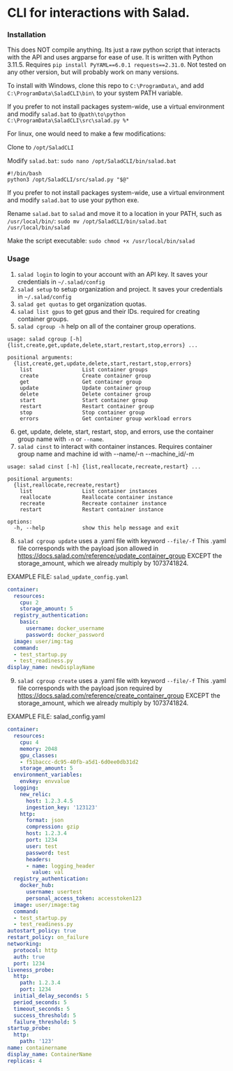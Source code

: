 # CLI for interactions with Salad. 

### Installation
This does NOT compile anything. Its just a raw python script that interacts with the API and uses argparse for ease of use.
It is written with Python 3.11.5. Requires `pip install PyYAML==6.0.1 requests==2.31.0`. Not tested on any other version, but will probably work on many versions.

To install with Windows, clone this repo to `C:\ProgramData\`, and add `C:\ProgramData\SaladCLI\bin\` to your system PATH variable.

If you prefer to not install packages system-wide, use a virtual environment and modify `salad.bat` to `@path\to\python C:\ProgramData\SaladCLI\src\salad.py %*`

For linux, one would need to make a few modifications:

Clone to `/opt/SaladCLI`

Modify `salad.bat`:
`sudo nano /opt/SaladCLI/bin/salad.bat`

```
#!/bin/bash
python3 /opt/SaladCLI/src/salad.py "$@"
```

If you prefer to not install packages system-wide, use a virtual environment and modify `salad.bat` to use your python exe.

Rename `salad.bat` to `salad` and move it to a location in your PATH, such as `/usr/local/bin/`: 
`sudo mv /opt/SaladCLI/bin/salad.bat /usr/local/bin/salad`

Make the script executable:
`sudo chmod +x /usr/local/bin/salad`

### Usage
1. `salad login` to login to your account with an API key. It saves your credentials in `~/.salad/config`
2. `salad setup` to setup organization and project. It saves your credentials in `~/.salad/config`
3. `salad get quotas` to get organization quotas.
4. `salad list gpus` to get gpus and their IDs. required for creating container groups.
5. `salad cgroup -h` help on all of the container group operations.
```
usage: salad cgroup [-h] {list,create,get,update,delete,start,restart,stop,errors} ...

positional arguments:
  {list,create,get,update,delete,start,restart,stop,errors}
    list                List container groups
    create              Create container group
    get                 Get container group
    update              Update container group
    delete              Delete container group
    start               Start container group
    restart             Restart container group
    stop                Stop container group
    errors              Get container group workload errors
```
6. get, update, delete, start, restart, stop, and errors, use the container group name with `-n` or `--name`.
7. `salad cinst` to interact with container instances. Requires container group name and machine id with --name/-n --machine_id/-m
```
usage: salad cinst [-h] {list,reallocate,recreate,restart} ...

positional arguments:
  {list,reallocate,recreate,restart}
    list                List container instances
    reallocate          Reallocate container instance
    recreate            Recreate container instance
    restart             Restart container instance

options:
  -h, --help            show this help message and exit
```
8. `salad cgroup update` uses a .yaml file with keyword `--file/-f`
This .yaml file corresponds with the payload json allowed in https://docs.salad.com/reference/update_container_group EXCEPT the storage_amount, which we already multiply by 1073741824.

EXAMPLE FILE:
`salad_update_config.yaml`
```yaml
container:
  resources:
    cpu: 2
    storage_amount: 5
  registry_authentication:
    basic:
      username: docker_username
      password: docker_password
  image: user/img:tag
  command:
  - test_startup.py
  - test_readiness.py
display_name: newDisplayName
```

9. `salad cgroup create` uses a .yaml file with keyword `--file/-f`
This .yaml file corresponds with the payload json required by https://docs.salad.com/reference/create_container_group EXCEPT the storage_amount, which we already multiply by 1073741824.

EXAMPLE FILE:
salad_config.yaml
```yaml
container:
  resources:
    cpu: 4
    memory: 2048
    gpu_classes:
    - f51baccc-dc95-40fb-a5d1-6d0ee0db31d2
    storage_amount: 5
  environment_variables:
    envkey: envvalue
  logging:
    new_relic:
      host: 1.2.3.4.5
      ingestion_key: '123123'
    http:
      format: json
      compression: gzip
      host: 1.2.3.4
      port: 1234
      user: test
      password: test
      headers:
      - name: logging_header
        value: val
  registry_authentication:
    docker_hub:
      username: usertest
      personal_access_token: accesstoken123
  image: user/image:tag
  command:
  - test_startup.py
  - test_readiness.py
autostart_policy: true
restart_policy: on_failure
networking:
  protocol: http
  auth: true
  port: 1234
liveness_probe:
  http:
    path: 1.2.3.4
    port: 1234
  initial_delay_seconds: 5
  period_seconds: 5
  timeout_seconds: 5
  success_threshold: 5
  failure_threshold: 5
startup_probe:
  http:
    path: '123'
name: containername
display_name: ContainerName
replicas: 4
```
